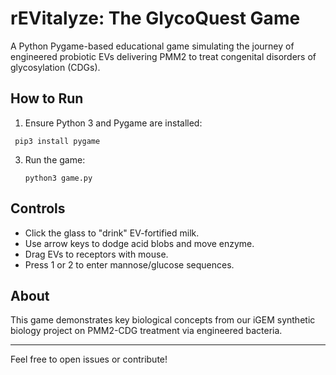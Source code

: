 # rEVitalyze: The GlycoQuest Game

A Python Pygame-based educational game simulating the journey of engineered probiotic EVs delivering PMM2 to treat congenital disorders of glycosylation (CDGs).

## How to Run

1. Ensure Python 3 and Pygame are installed:
  ```
   pip3 install pygame
  ```
3. Run the game:
   ```
   python3 game.py
   ```
## Controls

- Click the glass to "drink" EV-fortified milk.
- Use arrow keys to dodge acid blobs and move enzyme.
- Drag EVs to receptors with mouse.
- Press 1 or 2 to enter mannose/glucose sequences.

## About

This game demonstrates key biological concepts from our iGEM synthetic biology project on PMM2-CDG treatment via engineered bacteria.

---

Feel free to open issues or contribute!

